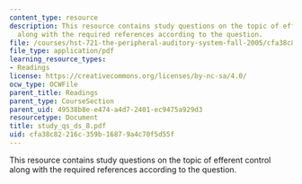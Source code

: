 ```yaml
---
content_type: resource
description: This resource contains study questions on the topic of efferent control
  along with the required references according to the question.
file: /courses/hst-721-the-peripheral-auditory-system-fall-2005/cfa38c82216c359b16879a4c70f5d55f_study_qs_ds_8.pdf
file_type: application/pdf
learning_resource_types:
- Readings
license: https://creativecommons.org/licenses/by-nc-sa/4.0/
ocw_type: OCWFile
parent_title: Readings
parent_type: CourseSection
parent_uid: 49538b8e-e474-a4d7-2401-ec9475a929d3
resourcetype: Document
title: study_qs_ds_8.pdf
uid: cfa38c82-216c-359b-1687-9a4c70f5d55f
---
```

This resource contains study questions on the topic of efferent control along with the required references according to the question.